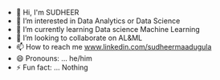 - 👋 Hi, I'm SUDHEER
- 👀 I’m interested in Data Analytics or Data Science
- 🌱 I’m currently learning Data science Machine Learning
- 💞️ I’m looking to collaborate on AL&ML
- 📫 How to reach me www.linkedin.com/sudheermaadugula
- 😄 Pronouns: ... he/him
- ⚡ Fun fact: ... Nothing

<!---
Sudheerm18/Sudheerm18 is a ✨ special ✨ repository because its `README.md` (this file) appears on your GitHub profile.
You can click the Preview link to take a look at your changes.
--->
